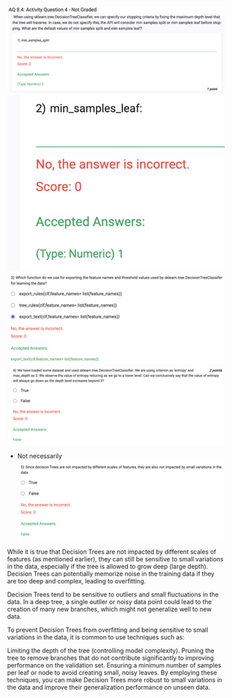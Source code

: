 ![](2023-07-21-23-44-40.png)
![](2023-07-21-23-44-54.png)
![](2023-07-21-23-45-10.png)
![](2023-07-21-23-46-17.png)
- Not necessarily
![](2023-07-21-23-47-59.png)

While it is true that Decision Trees are not impacted by different scales of features (as mentioned earlier), they can still be sensitive to small variations in the data, especially if the tree is allowed to grow deep (large depth). Decision Trees can potentially memorize noise in the training data if they are too deep and complex, leading to overfitting.

Decision Trees tend to be sensitive to outliers and small fluctuations in the data. In a deep tree, a single outlier or noisy data point could lead to the creation of many new branches, which might not generalize well to new data.

To prevent Decision Trees from overfitting and being sensitive to small variations in the data, it is common to use techniques such as:

Limiting the depth of the tree (controlling model complexity).
Pruning the tree to remove branches that do not contribute significantly to improving performance on the validation set.
Ensuring a minimum number of samples per leaf or node to avoid creating small, noisy leaves.
By employing these techniques, you can make Decision Trees more robust to small variations in the data and improve their generalization performance on unseen data.